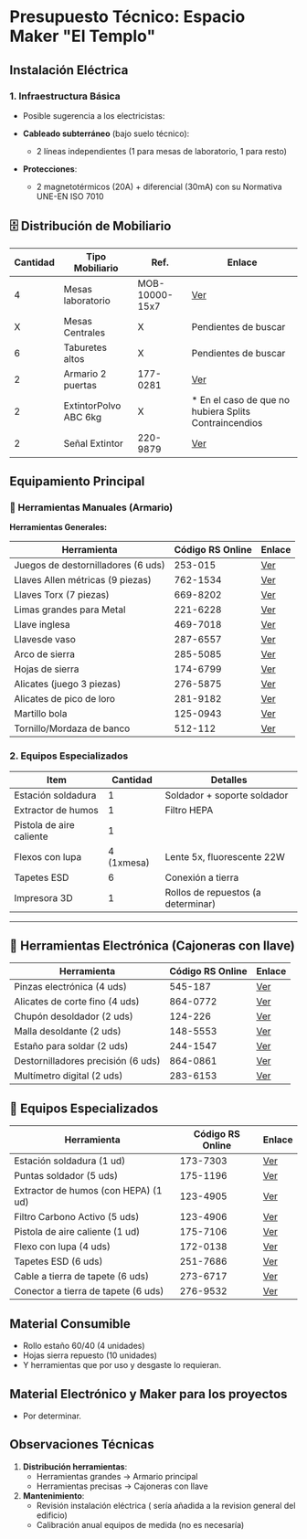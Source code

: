 # Presupuesto Técnico: Espacio Maker "El Templo"

## **Instalación Eléctrica**
### 1. **Infraestructura Básica**
- Posible sugerencia a los electricistas:
- **Cableado subterráneo** (bajo suelo técnico):
  - 2 líneas independientes (1 para mesas de laboratorio, 1 para resto)

- **Protecciones**:
  - 2 magnetotérmicos (20A) + diferencial (30mA) con su Normativa UNE-EN ISO 7010 

## **🗄️ Distribución de Mobiliario**

| Cantidad | Tipo Mobiliario | Ref. | Enlace |
|---|--------------------|----------|------------------------------------|
| 4 | Mesas laboratorio  | MOB-10000-15x7 | <a href="http://www.electrostatex.com/Productos-Antiestaticos/mesa-trabajo-antiestatica.php" target="_blank">Ver</a> |
| X | Mesas Centrales    |    X     | Pendientes de buscar |
| 6 | Taburetes altos    |    X     | Pendientes de buscar |
| 2 | Armario 2 puertas  | 177-0281 | <a href="https://es.rs-online.com/web/p/armarios-de-almacenaje/1770281?gb=s" target="_blank">Ver</a> |
| 2 |ExtintorPolvo ABC 6kg |    X    |  * En el caso de que no hubiera Splits Contraincendios  |
| 2 | Señal Extintor     | 220-9879 | <a href="https://es.rs-online.com/web/p/senales-de-proteccion-contra-incendios/2209879?gb=s" target="_blank">Ver</a> |

## **Equipamiento Principal**
### 🔧 Herramientas Manuales (Armario)
**Herramientas Generales:**

| Herramienta                            | Código RS Online | Enlace |
|----------------------------------------|------------------|--------|
| Juegos de destornilladores (6 uds)     | 253-015          | <a href="https://es.rs-online.com/web/p/juegos-de-destornilladores/0253015?gb=s" target="_blank">Ver</a> |
| Llaves Allen métricas (9 piezas)       | 762-1534         | <a href="https://es.rs-online.com/web/p/llaves-hexagonales/7621534?gb=s" target="_blank">Ver</a> |
| Llaves Torx (7 piezas)                 | 669-8202         | <a href="https://es.rs-online.com/web/p/llaves-torx/6698202?gb=s" target="_blank">Ver</a> |
| Limas grandes para Metal               | 221-6228         | <a href="https://es.rs-online.com/web/p/limas/2216228?gb=s" target="_blank">Ver</a> |
| Llave inglesa                          | 469-7018         | <a href="https://es.rs-online.com/web/p/llaves-ajustables/4697018?gb=s" target="_blank">Ver</a> |
| Llavesde vaso                          | 287-6557         | <a href="https://es.rs-online.com/web/p/llaves-de-carraca/2876557" target="_blank">Ver</a> |
| Arco de sierra                         | 285-5085         | <a href="https://es.rs-online.com/web/p/sierras-manuales/2855085?gb=s" target="_blank">Ver</a> |
| Hojas de sierra                        | 174-6799         | <a href="https://es.rs-online.com/web/p/hojas-de-sierras-de-mano/1746799?gb=s" target="_blank">Ver</a> |
| Alicates (juego 3 piezas)              | 276-5875         | <a href="https://es.rs-online.com/web/p/alicates/2765875?gb=s" target="_blank">Ver</a> |
| Alicates de pico de loro               | 281-9182         | <a href="https://es.rs-online.com/web/p/alicates/2819182?gb=s" target="_blank">Ver</a> |
| Martillo bola                          | 125-0943         | <a href="https://es.rs-online.com/web/p/martillos/1250943?gb=s" target="_blank">Ver</a> |
| Tornillo/Mordaza de banco              | 512-112          | <a href="https://es.rs-online.com/web/p/tornillos-de-banco/0512112?gb=a" target="_blank">Ver</a> |

### 2. **Equipos Especializados**
| Item                  | Cantidad | Detalles                          |
|-----------------------|----------|-----------------------------------|
| Estación soldadura    | 1        | Soldador + soporte soldador        |
| Extractor de humos    | 1        | Filtro HEPA                       |
| Pistola de aire caliente | 1     |                                   |
| Flexos con lupa       | 4 (1xmesa)| Lente 5x, fluorescente 22W        |
| Tapetes ESD           | 6        | Conexión a tierra                 |
| Impresora 3D          | 1        | Rollos de repuestos (a determinar)|

---

## 🔌 Herramientas Electrónica (Cajoneras con llave)

| Herramienta                            | Código RS Online | Enlace |
|----------------------------------------|------------------|--------|
| Pinzas electrónica (4 uds)             | 545-187          | <a href="https://es.rs-online.com/web/p/pinzas/0545187?gb=s" target="_blank">Ver</a> |
| Alicates de corte fino (4 uds)         | 864-0772         | <a href="https://es.rs-online.com/web/p/alicates-de-corte/8640772?gb=a" target="_blank">Ver</a> |
| Chupón desoldador (2 uds)              | 124-226          | <a href="https://es.rs-online.com/web/p/desoldadores/124226/" target="_blank">Ver</a> |
| Malla desoldante   (2 uds)             | 148-5553         | <a href="https://es.rs-online.com/web/p/mallas-desoldadoras/1485553?gb=s" target="_blank">Ver</a> |
| Estaño para soldar (2 uds)             | 244-1547         | <a href="https://es.rs-online.com/web/p/estano-e-hilo-de-soldar/2441547?gb=s" target="_blank">Ver</a> |
| Destornilladores precisión (6 uds)     | 864-0861         | <a href="https://es.rs-online.com/web/p/juegos-de-destornilladores/8640861?gb=s" target="_blank">Ver</a> |
| Multímetro digital (2 uds)             | 283-6153         | <a href="https://es.rs-online.com/web/p/multimetros/2836153?gb=s" target="_blank">Ver</a> |

## 🧪 Equipos Especializados

| Herramienta                            | Código RS Online | Enlace |
|----------------------------------------|------------------|--------|
| Estación soldadura    (1 ud)           | 173-7303         | <a href="https://es.rs-online.com/web/p/estaciones-de-soldadura/1737303?gb=s" target="_blank">Ver</a> |
| Puntas soldador        (5 uds)         | 175-1196         | <a href="https://es.rs-online.com/web/p/puntas-de-soldadores-electricos/1751196" target="_blank">Ver</a> |
| Extractor de humos (con HEPA) (1 ud)   | 123-4905         | <a href="https://es.rs-online.com/web/p/aspiradores-de-humo-de-soldadura/1234905?gb=s" target="_blank">Ver</a> |
| Filtro Carbono Activo (5 uds)          | 123-4906         | <a href="https://es.rs-online.com/web/p/accesorios-para-aspiradores-de-humo-de-soldadura/1234906" target="_blank">Ver</a> |
| Pistola de aire caliente   (1 ud)      | 175-7106         | <a href="https://es.rs-online.com/web/p/pistolas-de-aire-caliente/1757106?gb=s" target="_blank">Ver</a> |
| Flexo con lupa (4 uds)                 | 172-0138         | <a href="https://es.rs-online.com/web/p/lamparas-de-aumento/1720138" target="_blank">Ver</a> |
| Tapetes ESD (6 uds)                    | 251-7686         | <a href="https://es.rs-online.com/web/p/alfombras-antiestaticas/2517686?gb=s" target="_blank">Ver</a> |
| Cable a tierra de tapete (6 uds)       | 273-6717         | <a href="https://es.rs-online.com/web/p/puesta-a-tierra-esd/2736717" target="_blank">Ver</a> |
| Conector a tierra de tapete (6 uds)    | 276-9532         | <a href="https://es.rs-online.com/web/p/puesta-a-tierra-esd/2769532" target="_blank">Ver</a> |

## **Material Consumible**
- Rollo estaño 60/40 (4 unidades)
- Hojas sierra repuesto (10 unidades)
- Y herramientas que por uso y desgaste lo requieran.

## **Material Electrónico y Maker para los proyectos**
  - Por determinar.

## **Observaciones Técnicas**
1. **Distribución herramientas**:
   - Herramientas grandes → Armario principal
   - Herramientas precisas → Cajoneras con llave
2. **Mantenimiento**:
   - Revisión instalación eléctrica ( sería añadida a la revision general del edificio)
   - Calibración anual equipos de medida (no es necesaría)
